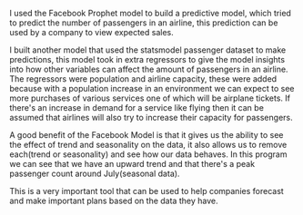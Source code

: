 I used the Facebook Prophet model to build a predictive model, which tried to predict the number of passengers in an airline, 
this prediction can be used by a company to view expected sales.

I built another model that used the statsmodel passenger dataset to make predictions, this model took in extra regressors to give the model insights
into how other variables can affect the amount of passengers in an airline. The regressors were population and airline capacity, these were added because with
a population increase in an environment we can expect to see more purchases of various services one of which will be airplane tickets. If there's an increase in demand
for a service like flying then it can be assumed that airlines will also try to increase their capacity for passengers.

A good benefit of the Facebook Model is that it gives us the ability to see the effect of trend and seasonality on the data, it also allows us to remove each(trend or seasonality)
and see how our data behaves. In this program we can see that we have an upward trend and that there's a peak passenger count around July(seasonal data).

This is a very important tool that can be used to help companies forecast and make important plans based on the data they have. 
